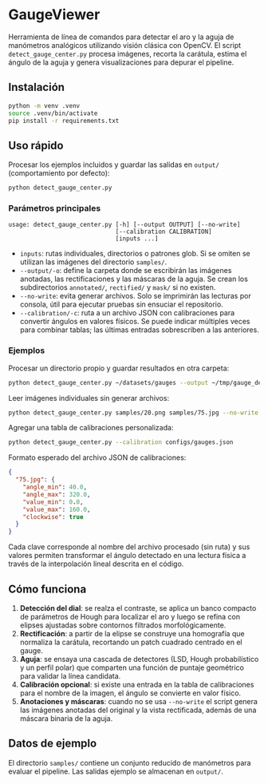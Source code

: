 # GaugeViewer

Herramienta de línea de comandos para detectar el aro y la aguja de manómetros analógicos
utilizando visión clásica con OpenCV. El script `detect_gauge_center.py` procesa imágenes,
recorta la carátula, estima el ángulo de la aguja y genera visualizaciones para depurar el
pipeline.

## Instalación

```bash
python -m venv .venv
source .venv/bin/activate
pip install -r requirements.txt
```

## Uso rápido

Procesar los ejemplos incluidos y guardar las salidas en `output/` (comportamiento por defecto):

```bash
python detect_gauge_center.py
```

### Parámetros principales

```
usage: detect_gauge_center.py [-h] [--output OUTPUT] [--no-write]
                              [--calibration CALIBRATION]
                              [inputs ...]
```

- `inputs`: rutas individuales, directorios o patrones glob. Si se omiten se
  utilizan las imágenes del directorio `samples/`.
- `--output/-o`: define la carpeta donde se escribirán las imágenes anotadas,
  las rectificaciones y las máscaras de la aguja. Se crean los subdirectorios
  `annotated/`, `rectified/` y `mask/` si no existen.
- `--no-write`: evita generar archivos. Solo se imprimirán las lecturas por consola,
  útil para ejecutar pruebas sin ensuciar el repositorio.
- `--calibration/-c`: ruta a un archivo JSON con calibraciones para convertir
  ángulos en valores físicos. Se puede indicar múltiples veces para combinar
  tablas; las últimas entradas sobrescriben a las anteriores.

### Ejemplos

Procesar un directorio propio y guardar resultados en otra carpeta:

```bash
python detect_gauge_center.py ~/datasets/gauges --output ~/tmp/gauge_debug
```

Leer imágenes individuales sin generar archivos:

```bash
python detect_gauge_center.py samples/20.png samples/75.jpg --no-write
```

Agregar una tabla de calibraciones personalizada:

```bash
python detect_gauge_center.py --calibration configs/gauges.json
```

Formato esperado del archivo JSON de calibraciones:

```json
{
  "75.jpg": {
    "angle_min": 40.0,
    "angle_max": 320.0,
    "value_min": 0.0,
    "value_max": 160.0,
    "clockwise": true
  }
}
```

Cada clave corresponde al nombre del archivo procesado (sin ruta) y sus valores
permiten transformar el ángulo detectado en una lectura física a través de la
interpolación lineal descrita en el código.

## Cómo funciona

1. **Detección del dial**: se realza el contraste, se aplica un banco compacto de
   parámetros de Hough para localizar el aro y luego se refina con elipses
   ajustadas sobre contornos filtrados morfológicamente.
2. **Rectificación**: a partir de la elipse se construye una homografía que
   normaliza la carátula, recortando un patch cuadrado centrado en el gauge.
3. **Aguja**: se ensaya una cascada de detectores (LSD, Hough probabilístico y un
   perfil polar) que comparten una función de puntaje geométrico para validar la
   línea candidata.
4. **Calibración opcional**: si existe una entrada en la tabla de calibraciones
   para el nombre de la imagen, el ángulo se convierte en valor físico.
5. **Anotaciones y máscaras**: cuando no se usa `--no-write` el script genera las
   imágenes anotadas del original y la vista rectificada, además de una máscara
   binaria de la aguja.

## Datos de ejemplo

El directorio `samples/` contiene un conjunto reducido de manómetros para evaluar
el pipeline. Las salidas ejemplo se almacenan en `output/`.
